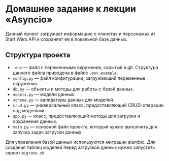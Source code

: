 # Домашнее задание к лекции «Asyncio»

Данный проект загружает информацию о планетах
и персонажах из Start Wars API и сохраняет её
в локальной базе данных. 

## Структура проекта

- `.env` &mdash; файл с переменными окружения,
скрытый в git. Структура данного файла 
приведена в файле `.env.example`.
- `config.py` &mdash; файл конфигурации, 
загружающий переменные окружения.
- `db.py` &mdash; объекты и методы для работы
с базой данных.
- `models.py` &mdash; модели данных.
- `schema.py` &mdash; валидаторы данных для 
моделей.
- `crud.py` &mdash; универсальный класс,
предоставляющий CRUD-операции над моделями.
- `app.py` &mdash; класс, предоставляющий 
методы для загрузки и сохранения данных.
- `main.py` &mdash; основной файл проекта,
который нужно выполнить для запуска задач
загрузки данных.

Для управления базой данных используются
миграции alembic. Для создания таблиц моделей
перед загрузкой данных нужно запустить
скрипт `migrate.sh`.